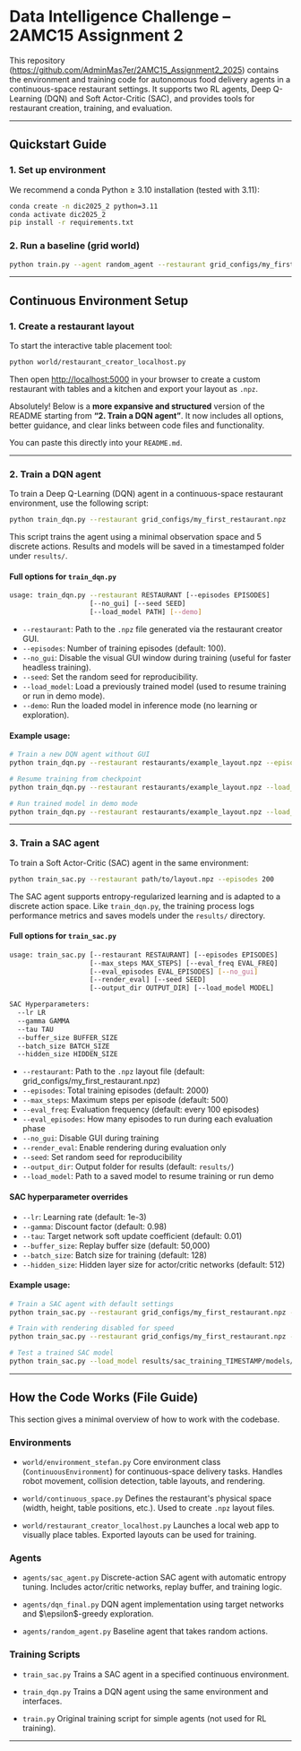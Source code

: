# Data Intelligence Challenge – 2AMC15 Assignment 2

This repository (https://github.com/AdminMas7er/2AMC15_Assignment2_2025) contains the environment and training code for autonomous food delivery agents in a continuous-space restaurant settings. It supports two RL agents, Deep Q-Learning (DQN) and Soft Actor-Critic (SAC), and provides tools for restaurant creation, training, and evaluation.

---

## Quickstart Guide

### 1. Set up environment
We recommend a conda Python ≥ 3.10 installation (tested with 3.11):

```bash
conda create -n dic2025_2 python=3.11
conda activate dic2025_2
pip install -r requirements.txt
````

### 2. Run a baseline (grid world)

```bash
python train.py --agent random_agent --restaurant grid_configs/my_first_restaurant.npz
```

---

## Continuous Environment Setup

### 1. Create a restaurant layout

To start the interactive table placement tool:

```bash
python world/restaurant_creator_localhost.py
```

Then open [http://localhost:5000](http://localhost:5000) in your browser to create a custom restaurant with tables and a kitchen and export your layout as `.npz`.

Absolutely! Below is a **more expansive and structured** version of the README starting from **“2. Train a DQN agent”**. It now includes all options, better guidance, and clear links between code files and functionality.

You can paste this directly into your `README.md`.

---

### 2. Train a DQN agent

To train a Deep Q-Learning (DQN) agent in a continuous-space restaurant environment, use the following script:

```bash
python train_dqn.py --restaurant grid_configs/my_first_restaurant.npz
````

This script trains the agent using a minimal observation space and 5 discrete actions. Results and models will be saved in a timestamped folder under `results/`.

#### Full options for `train_dqn.py`

```bash
usage: train_dqn.py --restaurant RESTAURANT [--episodes EPISODES]
                    [--no_gui] [--seed SEED]
                    [--load_model PATH] [--demo]
```

* `--restaurant`: Path to the `.npz` file generated via the restaurant creator GUI.
* `--episodes`: Number of training episodes (default: 100).
* `--no_gui`: Disable the visual GUI window during training (useful for faster headless training).
* `--seed`: Set the random seed for reproducibility.
* `--load_model`: Load a previously trained model (used to resume training or run in demo mode).
* `--demo`: Run the loaded model in inference mode (no learning or exploration).

#### Example usage:

```bash
# Train a new DQN agent without GUI
python train_dqn.py --restaurant restaurants/example_layout.npz --episodes 500 --no_gui

# Resume training from checkpoint
python train_dqn.py --restaurant restaurants/example_layout.npz --load_model results/dqn_training_TIMESTAMP/models/best_model.pth

# Run trained model in demo mode
python train_dqn.py --restaurant restaurants/example_layout.npz --load_model results/.../best_model.pth --demo
```

---

### 3. Train a SAC agent

To train a Soft Actor-Critic (SAC) agent in the same environment:

```bash
python train_sac.py --restaurant path/to/layout.npz --episodes 200
```

The SAC agent supports entropy-regularized learning and is adapted to a discrete action space. Like `train_dqn.py`, the training process logs performance metrics and saves models under the `results/` directory.

#### Full options for `train_sac.py`

```bash
usage: train_sac.py [--restaurant RESTAURANT] [--episodes EPISODES] 
                    [--max_steps MAX_STEPS] [--eval_freq EVAL_FREQ]
                    [--eval_episodes EVAL_EPISODES] [--no_gui]
                    [--render_eval] [--seed SEED]
                    [--output_dir OUTPUT_DIR] [--load_model MODEL]

SAC Hyperparameters:
  --lr LR
  --gamma GAMMA
  --tau TAU
  --buffer_size BUFFER_SIZE
  --batch_size BATCH_SIZE
  --hidden_size HIDDEN_SIZE
```

* `--restaurant`: Path to the `.npz` layout file (default: grid\_configs/my\_first\_restaurant.npz)
* `--episodes`: Total training episodes (default: 2000)
* `--max_steps`: Maximum steps per episode (default: 500)
* `--eval_freq`: Evaluation frequency (default: every 100 episodes)
* `--eval_episodes`: How many episodes to run during each evaluation phase
* `--no_gui`: Disable GUI during training
* `--render_eval`: Enable rendering during evaluation only
* `--seed`: Set random seed for reproducibility
* `--output_dir`: Output folder for results (default: `results/`)
* `--load_model`: Path to a saved model to resume training or run demo

#### SAC hyperparameter overrides

* `--lr`: Learning rate (default: 1e-3)
* `--gamma`: Discount factor (default: 0.98)
* `--tau`: Target network soft update coefficient (default: 0.01)
* `--buffer_size`: Replay buffer size (default: 50,000)
* `--batch_size`: Batch size for training (default: 128)
* `--hidden_size`: Hidden layer size for actor/critic networks (default: 512)

#### Example usage:

```bash
# Train a SAC agent with default settings
python train_sac.py --restaurant grid_configs/my_first_restaurant.npz --episodes 1000

# Train with rendering disabled for speed
python train_sac.py --restaurant grid_configs/my_first_restaurant.npz --episodes 1000 --no_gui

# Test a trained SAC model
python train_sac.py --load_model results/sac_training_TIMESTAMP/models/best_model.pth --episodes 10 --demo
```

---
<!-- 
## Results and Logging

Both training scripts will automatically create output folders under:

```
results/sac_training_TIMESTAMP/
results/dqn_training_TIMESTAMP/
```

These folders contain:

* `models/`: Saved model checkpoints
* `log.csv`: Per-episode training logs (reward, success, steps, etc.)
* `plots/`: Auto-generated performance plots (reward, success rate, episode length)
* `config.json`: Metadata and hyperparameters used for the run

--- -->

## How the Code Works (File Guide)

This section gives a minimal overview of how to work with the codebase.

### Environments

* `world/environment_stefan.py`
  Core environment class (`ContinuousEnvironment`) for continuous-space delivery tasks. Handles robot movement, collision detection, table layouts, and rendering.

* `world/continuous_space.py`
  Defines the restaurant's physical space (width, height, table positions, etc.). Used to create `.npz` layout files.

* `world/restaurant_creator_localhost.py`
  Launches a local web app to visually place tables. Exported layouts can be used for training.

### Agents

* `agents/sac_agent.py`
  Discrete-action SAC agent with automatic entropy tuning. Includes actor/critic networks, replay buffer, and training logic.

* `agents/dqn_final.py`
  DQN agent implementation using target networks and \$\epsilon\$-greedy exploration.

* `agents/random_agent.py`
  Baseline agent that takes random actions.

### Training Scripts

* `train_sac.py`
  Trains a SAC agent in a specified continuous environment.

* `train_dqn.py`
  Trains a DQN agent using the same environment and interfaces.

* `train.py`
  Original training script for simple agents (not used for RL training).

---